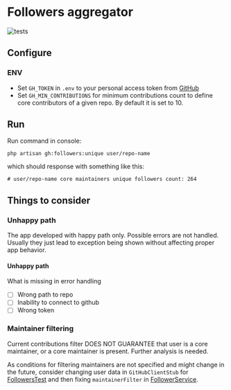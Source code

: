 # Followers aggregator

![tests](https://github.com/asahnoln/ds-test/workflows/Tests/badge.svg)

## Configure

### ENV

- Set `GH_TOKEN` in `.env` to your personal access token from [GitHub](https://github.com/settings/personal-access-tokens/new)
- Set `GH_MIN_CONTRIBUTIONS` for minimum contributions count to define core contributors of a given repo. By default it is set to 10.

## Run

Run command in console:

```fish
php artisan gh:followers:unique user/repo-name
```

which should response with something like this:

```fish
# user/repo-name core maintainers unique followers count: 264
```

## Things to consider

### Unhappy path

The app developed with happy path only. Possible errors are not handled. Usually they just lead to exception being shown without affecting proper app behavior.

#### Unhappy path

What is missing in error handling

- [ ] Wrong path to repo
- [ ] Inability to connect to github
- [ ] Wrong token

### Maintainer filtering

Current contributions filter DOES NOT GUARANTEE that user is a core maintainer, or a core maintainer is present. Further analysis is needed.

As conditions for filtering maintainers are not specified and might change in the future, consider changing user data in `GitHubClientStub` for [FollowersTest](./tests/Feature/FollowersTest.php) and then fixing `maintainerFilter` in [FollowerService](./app/Services/FollowerService.php).
